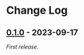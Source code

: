 # Change Log

## [0.1.0] - 2023-09-17

_First release._

[0.1.0]: https://github.com/breezerider/squirrelup/releases/tag/v0.1.0
